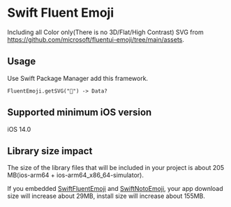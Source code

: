 # Swift Fluent Emoji

Including all Color only(There is no 3D/Flat/High Contrast) SVG from https://github.com/microsoft/fluentui-emoji/tree/main/assets.

## Usage

Use Swift Package Manager add this framework.

`FluentEmoji.getSVG("🎠") -> Data?`

## Supported minimum iOS version

iOS 14.0

## Library size impact

The size of the library files that will be included in your project is about 205 MB(ios-arm64 + ios-arm64_x86_64-simulator).

If you embedded [SwiftFluentEmoji](https://github.com/zizicici/swift-fluent-emoji) and [SwiftNotoEmoji](https://github.com/zizicici/swift-noto-emoji), your app download size will increase about 29MB, install size will increase about 155MB.
